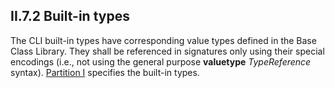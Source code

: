 ## II.7.2 Built-in types

The CLI built-in types have corresponding value types defined in the Base Class Library. They shall be referenced in signatures only using their special encodings (i.e., not using the general purpose **valuetype** _TypeReference_ syntax). [Partition I](i.8.2.1.1-managed-pointers-and-related-types.md) specifies the built-in types.

